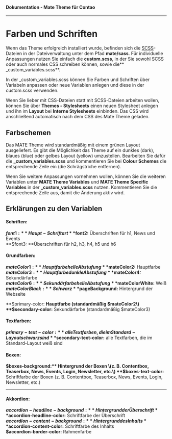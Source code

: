 #### Dokumentation - Mate Theme für Contao

---

# Farben und Schriften

Wenn das Theme erfolgreich installiert wurde, befinden sich die [SCSS](https://sass-lang.com/documentation/file.SASS_REFERENCE.html)-Dateien in der Dateiverwaltung unter dem Pfad **mate/sass**. Für individuelle Anpassungen nutzen Sie einfach die **custom.scss**, in der Sie sowohl SCSS oder auch normales CSS schreiben können, sowie die** \_custom\_variables.scss**.

In der \_custom\_variables.scss können Sie Farben und Schriften über Variabeln anpassen oder neue Variablen anlegen und diese in der custom.scss verwenden.

Wenn Sie lieber mit CSS-Dateien statt mit SCSS-Dateien arbeiten wollen, können Sie über **Themes - Stylesheets** einen neuen Stylesheet anlegen und ihn im **Layout** bei **Interne Stylesheets** einbinden. Das CSS wird anschließend automatisch nach dem CSS des Mate Theme geladen.

## Farbschemen

Das MATE Theme wird standardmäßig mit einem grünen Layout ausgeliefert. Es gibt die Möglichkeit das Theme auf ein dunkles \(dark\), blaues \(blue\) oder gelbes Layout \(yellow\) umzustellen. Bearbeiten Sie dafür die **\_custom\_variables.scss** und kommentieren Sie bei **Colour Schemes** die entsprechende Zeile ein \(die Schrägstriche entfernen\).

Wenn Sie weitere Anpassungen vornehmen wollen, können Sie die weiteren Variablen unter **MATE Theme Variables** und **MATE Theme Specific Variables** in der **\_custom\_variables.scss** nutzen. Kommentieren Sie die entsprechende Zeile aus, damit die Änderung aktiv wird.

## Erklärungen zu den Variablen

#### Schriften:

**$font1: **Haupt-Schriftart  
**$font2:** Überschriften für h1, News und Events  
**$font3: **Überschriften für h2, h3, h4, h5 und h6

#### Grundfarben:

**$mateColor1:** Hauptfarbe helle Abstufung  
**$mateColor2:** Hauptfarbe  
**$mateColor3:** Hauptfarbe dunkle Abstufung  
**$mateColor4:** Sekundärfarbe  
**$mateColor6:** Sekundärfarbe helle Abstufung  
**$mateColorWhite:** Weiß  
**$mateColorBlack:** Schwarz  
**$pageBackground:** Hintergrund der Webseite

**$primary-color: **Hauptfarbe \(standardmäßig $mateColor2\)  
**$secondary-color:** Sekundärfarbe \(standardmäßig $mateColor3\)

#### Textfarben:

**$primary-text-color:** alle Textfarben, die im Standard-Layout schwarz sind  
**$secondary-text-color:** alle Textfarben, die im Standard-Layout weiß sind

#### Boxen:

**$boxes-background:** Hintergrund der Boxen \(z. B. Contentbox, Teaserbox, News, Events, Login, Newsletter, etc.\)  
**$boxes-text-color:** Schriftfarbe der Boxen \(z. B. Contentbox, Teaserbox, News, Events, Login, Newsletter, etc.\)

---

#### Akkordion:

**$accordion-headline-background:** Hintergrund der Überschrift  
**$accordion-headline-color:** Schriftfarbe der Überschrift  
**$accordion-content-background:** Hintergrund des Inhalts  
**$accordion-content-color:** Schriftfarbe des Inhalts  
**$accordion-border-color:** Rahmenfarbe



